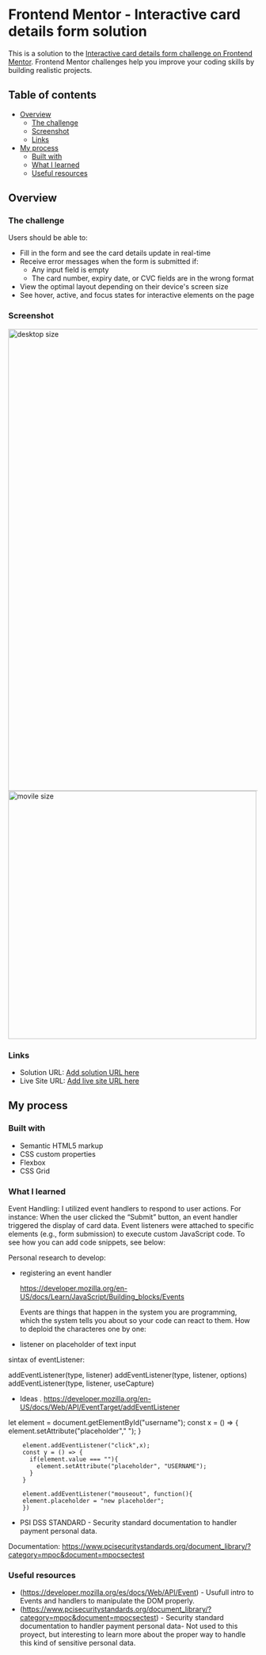 # Frontend Mentor - Interactive card details form solution

This is a solution to the [Interactive card details form challenge on Frontend Mentor](https://www.frontendmentor.io/challenges/interactive-card-details-form-XpS8cKZDWw). Frontend Mentor challenges help you improve your coding skills by building realistic projects. 

## Table of contents

- [Overview](#overview)
  - [The challenge](#the-challenge)
  - [Screenshot](#screenshot)
  - [Links](#links)
- [My process](#my-process)
  - [Built with](#built-with)
  - [What I learned](#what-i-learned)
  - [Useful resources](#useful-resources)

## Overview

### The challenge

Users should be able to:

- Fill in the form and see the card details update in real-time
- Receive error messages when the form is submitted if:
  - Any input field is empty
  - The card number, expiry date, or CVC fields are in the wrong format
- View the optimal layout depending on their device's screen size
- See hover, active, and focus states for interactive elements on the page

### Screenshot

<img width="933" alt="desktop size" src="https://github.com/juanpablobracco/Card-payment-page/assets/64668332/b4e6ad07-f535-48e6-962c-d72f40828359">
<img width="501" alt="movile size" src="https://github.com/juanpablobracco/Card-payment-page/assets/64668332/09747bf1-9643-460a-b59c-4602357340ab">


### Links

- Solution URL: [Add solution URL here](https://your-solution-url.com)
- Live Site URL: [Add live site URL here](https://your-live-site-url.com)

## My process

### Built with

- Semantic HTML5 markup
- CSS custom properties
- Flexbox
- CSS Grid

### What I learned

Event Handling:
I utilized event handlers to respond to user actions. For instance:
When the user clicked the “Submit” button, an event handler triggered the display of card data.
Event listeners were attached to specific elements (e.g., form submission) to execute custom JavaScript code.
To see how you can add code snippets, see below:

Personal research to develop:

- registering an event handler
  
  https://developer.mozilla.org/en-US/docs/Learn/JavaScript/Building_blocks/Events
  
  Events are things that happen in the system you are programming, which the system tells you about so your code can react to them.
How to deploid the characteres one by one:


- listener on placeholder of text input

sintax of eventListener:

addEventListener(type, listener)
addEventListener(type, listener, options)
addEventListener(type, listener, useCapture)

- Ideas . https://developer.mozilla.org/en-US/docs/Web/API/EventTarget/addEventListener

let element = document.getElementById("username");
        const x = () => {
          element.setAttribute("placeholder"," ");
        }
    
        element.addEventListener("click",x);
        const y = () => {
          if(element.value === ""){
            element.setAttribute("placeholder", "USERNAME");
          }
        }
        
        element.addEventListener("mouseout", function(){
        element.placeholder = "new placeholder";
        })


- PSI DSS STANDARD -
Security standard documentation to handler payment personal data. 

Documentation: https://www.pcisecuritystandards.org/document_library/?category=mpoc&document=mpocsectest


### Useful resources

- (https://developer.mozilla.org/es/docs/Web/API/Event) - Usufull intro to Events and handlers to manipulate the DOM properly. 
- (https://www.pcisecuritystandards.org/document_library/?category=mpoc&document=mpocsectest) - Security standard documentation to handler payment personal data- Not used to this proyect, but interesting to learn more about the proper way to handle this kind of sensitive personal data.

